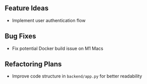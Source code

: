 ## Feature Ideas
- Implement user authentication flow

## Bug Fixes
- Fix potential Docker build issue on M1 Macs

## Refactoring Plans
- Improve code structure in `backend/app.py` for better readability 